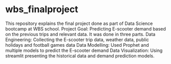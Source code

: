 # wbs_finalproject

This repository explains the final project done as part of Data Science bootcamp at WBS school.
Project Goal: Predicting E-scooter demand based on the previous trips and relevant data.
It was done in three parts.
Data Engineering: Collecting the E-scooter trip data, weather data, public holidays and football games data
Data Modelling: Used Prophet and multiple models to predict the E-scooter demand
Data Visualization: Using streamlit presenting the historical data and demand prediction models.
